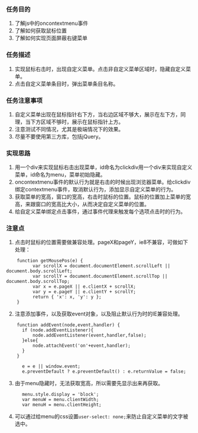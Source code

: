 ### 任务目的
1. 了解js中的oncontextmenu事件
2. 了解如何获取鼠标位置
3. 了解如何实现页面屏蔽右键菜单


### 任务描述
1. 实现鼠标右击时，出现自定义菜单。点击非自定义菜单区域时，隐藏自定义菜单。
2. 点击自定义菜单条目时，弹出菜单条目名称。

### 任务注意事项
1. 自定义菜单出现在鼠标指针右下方，当右边区域不够大，展示在左下方，同理，当下方区域不够时，展示在鼠标指针上方。
2. 注意测试不同情况，尤其是极端情况下的效果。
3. 尽量不要使用第三方库，包括jQuery。


### 实现思路
1. 用一个div来实现鼠标右击出现菜单，id命名为clickdiv用一个div来实现自定义菜单，id命名为menu，菜单初始隐藏。
2.  oncontextmenu事件的默认行为就是右击的时候出现浏览器菜单。给clickdiv绑定contextmenu事件，取消默认行为，添加显示自定义菜单的行为。
3.  获取菜单的宽高，窗口的宽高，右击时鼠标的位置。鼠标的位置加上菜单的宽高，来跟窗口的宽高比大小，从而决定自定义菜单的位置。
4.  给自定义菜单绑定点击事件，通过事件代理来触发每个选项点击时的行为。


### 注意点
1. 点击时鼠标的位置需要做兼容处理。pageX和pageY，ie8不兼容，可做如下处理：

```
    function getMousePos(e) {
          var scrollX = document.documentElement.scrollLeft || document.body.scrollLeft;
          var scrollY = document.documentElement.scrollTop || document.body.scrollTop;
          var x = e.pageX || e.clientX + scrollX;
          var y = e.pageY || e.clientY + scrollY;
          return { 'x': x, 'y': y };
    }
```

2. 注意添加事件，以及获取event对象，以及阻止默认行为时的IE兼容处理。

```
    function addEvent(node,event,handler) {
      if (node.addEventListener){
          node.addEventListener(event,handler,false);
      }else{
          node.attachEvent('on'+event,handler);
      }
    }
```

```
      e = e || window.event;
      e.preventDefault ? e.preventDefault() : e.returnValue = false;
```

3. 由于menu隐藏时，无法获取宽高，所以需要先显示出来再获取。

```
      menu.style.display = 'block';
      var menuW = menu.clientWidth;
      var menuH = menu.clientHeight;
```

4. 可以通过给menu的css设置`user-select: none;`来防止自定义菜单的文字被选中。